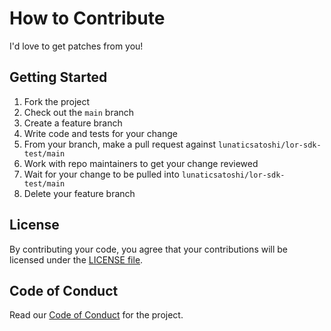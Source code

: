 # How to Contribute

I'd love to get patches from you!

## Getting Started

1. Fork the project
1. Check out the `main` branch
1. Create a feature branch
1. Write code and tests for your change
1. From your branch, make a pull request against `lunaticsatoshi/lor-sdk-test/main`
1. Work with repo maintainers to get your change reviewed
1. Wait for your change to be pulled into `lunaticsatoshi/lor-sdk-test/main`
1. Delete your feature branch

## License

By contributing your code, you agree that your contributions will be licensed under the [LICENSE file](LICENSE.md).

## Code of Conduct

Read our [Code of Conduct](CODE_OF_CONDUCT.md) for the project.